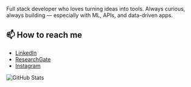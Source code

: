 
Full stack developer who loves turning ideas into tools. Always curious, always building — especially with ML, APIs, and data-driven apps.

## 📫 How to reach me
- [LinkedIn](https://www.linkedin.com/in/yene-irvine/)
- [ResearchGate](https://www.researchgate.net/profile/Yene-Irvine)
- [Instagram](https://www.instagram.com/yeneirvine)


![GitHub Stats](https://github-readme-stats.vercel.app/api?username=yirvine&show_icons=true)

